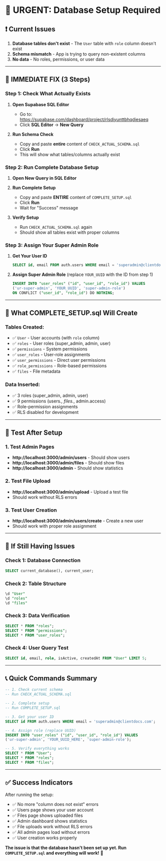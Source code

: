 # 🚨 URGENT: Database Setup Required

## ❗ **Current Issues**
1. **Database tables don't exist** - The `User` table with `role` column doesn't exist
2. **Schema mismatch** - App is trying to query non-existent columns
3. **No data** - No roles, permissions, or user data

---

## 🔧 **IMMEDIATE FIX (3 Steps)**

### **Step 1: Check What Actually Exists**
1. **Open Supabase SQL Editor**
   - Go to: https://supabase.com/dashboard/project/rlsdiyunttbhqdiesaeq
   - Click **SQL Editor** → **New Query**

2. **Run Schema Check**
   - Copy and paste **entire** content of `CHECK_ACTUAL_SCHEMA.sql`
   - Click **Run**
   - This will show what tables/columns actually exist

### **Step 2: Run Complete Database Setup**
1. **Open New Query in SQL Editor**

2. **Run Complete Setup**
   - Copy and paste **ENTIRE** content of `COMPLETE_SETUP.sql`
   - Click **Run**
   - Wait for "Success" message

3. **Verify Setup**
   - Run `CHECK_ACTUAL_SCHEMA.sql` again
   - Should show all tables exist with proper columns

### **Step 3: Assign Your Super Admin Role**
1. **Get Your User ID**
   ```sql
   SELECT id, email FROM auth.users WHERE email = 'superadmin@clientdocs.com';
   ```

2. **Assign Super Admin Role** (replace `YOUR_UUID` with the ID from step 1)
   ```sql
   INSERT INTO "user_roles" ("id", "user_id", "role_id") VALUES 
   ('ur-super-admin', 'YOUR_UUID', 'super-admin-role')
   ON CONFLICT ("user_id", "role_id") DO NOTHING;
   ```

---

## 🎯 **What COMPLETE_SETUP.sql Will Create**

### **Tables Created:**
- ✅ `User` - User accounts (with `role` column)
- ✅ `roles` - User roles (super_admin, admin, user)
- ✅ `permissions` - System permissions
- ✅ `user_roles` - User-role assignments
- ✅ `user_permissions` - Direct user permissions
- ✅ `role_permissions` - Role-based permissions
- ✅ `files` - File metadata

### **Data Inserted:**
- ✅ 3 roles (super_admin, admin, user)
- ✅ 9 permissions (users.*, files.*, admin.access)
- ✅ Role-permission assignments
- ✅ RLS disabled for development

---

## 🧪 **Test After Setup**

### **1. Test Admin Pages**
- **http://localhost:3000/admin/users** - Should show users
- **http://localhost:3000/admin/files** - Should show files
- **http://localhost:3000/admin** - Should show statistics

### **2. Test File Upload**
- **http://localhost:3000/admin/upload** - Upload a test file
- Should work without RLS errors

### **3. Test User Creation**
- **http://localhost:3000/admin/users/create** - Create a new user
- Should work with proper role assignment

---

## 🐛 **If Still Having Issues**

### **Check 1: Database Connection**
```sql
SELECT current_database(), current_user;
```

### **Check 2: Table Structure**
```sql
\d "User"
\d "roles"
\d "files"
```

### **Check 3: Data Verification**
```sql
SELECT * FROM "roles";
SELECT * FROM "permissions";
SELECT * FROM "user_roles";
```

### **Check 4: User Query Test**
```sql
SELECT id, email, role, isActive, createdAt FROM "User" LIMIT 5;
```

---

## 📞 **Quick Commands Summary**

```sql
-- 1. Check current schema
-- Run CHECK_ACTUAL_SCHEMA.sql

-- 2. Complete setup
-- Run COMPLETE_SETUP.sql

-- 3. Get your user ID
SELECT id FROM auth.users WHERE email = 'superadmin@clientdocs.com';

-- 4. Assign role (replace UUID)
INSERT INTO "user_roles" ("id", "user_id", "role_id") VALUES 
('ur-super-admin', 'YOUR_UUID_HERE', 'super-admin-role');

-- 5. Verify everything works
SELECT * FROM "User";
SELECT * FROM "roles";
SELECT * FROM "files";
```

---

## ✅ **Success Indicators**

After running the setup:

- ✅ No more "column does not exist" errors
- ✅ Users page shows your user account
- ✅ Files page shows uploaded files
- ✅ Admin dashboard shows statistics
- ✅ File uploads work without RLS errors
- ✅ All admin pages load without errors
- ✅ User creation works properly

**The issue is that the database hasn't been set up yet. Run `COMPLETE_SETUP.sql` and everything will work!** 🚀
